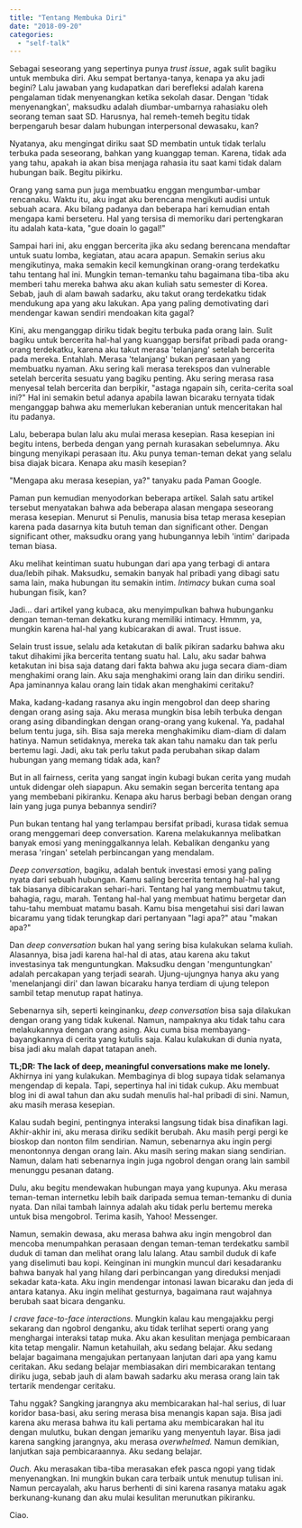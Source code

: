 ```yaml
---
title: "Tentang Membuka Diri"
date: "2018-09-20"
categories: 
  - "self-talk"
---
```


Sebagai seseorang yang sepertinya punya _trust issue_, agak sulit bagiku untuk membuka diri. Aku sempat bertanya-tanya, kenapa ya aku jadi begini? Lalu jawaban yang kudapatkan dari berefleksi adalah karena pengalaman tidak menyenangkan ketika sekolah dasar. Dengan 'tidak menyenangkan', maksudku adalah diumbar-umbarnya rahasiaku oleh seorang teman saat SD. Harusnya, hal remeh-temeh begitu tidak berpengaruh besar dalam hubungan interpersonal dewasaku, kan?

<!--more-->

Nyatanya, aku mengingat diriku saat SD membatin untuk tidak terlalu terbuka pada seseorang, bahkan yang kuanggap teman. Karena, tidak ada yang tahu, apakah ia akan bisa menjaga rahasia itu saat kami tidak dalam hubungan baik. Begitu pikirku.

Orang yang sama pun juga membuatku enggan mengumbar-umbar rencanaku. Waktu itu, aku ingat aku berencana mengikuti audisi untuk sebuah acara. Aku bilang padanya dan beberapa hari kemudian entah mengapa kami berseteru. Hal yang tersisa di memoriku dari pertengkaran itu adalah kata-kata, "gue doain lo gagal!"

Sampai hari ini, aku enggan bercerita jika aku sedang berencana mendaftar untuk suatu lomba, kegiatan, atau acara apapun. Semakin serius aku mengikutinya, maka semakin kecil kemungkinan orang-orang terdekatku tahu tentang hal ini. Mungkin teman-temanku tahu bagaimana tiba-tiba aku memberi tahu mereka bahwa aku akan kuliah satu semester di Korea. Sebab, jauh di alam bawah sadarku, aku takut orang terdekatku tidak mendukung apa yang aku lakukan. Apa yang paling demotivating dari mendengar kawan sendiri mendoakan kita gagal?

Kini, aku menganggap diriku tidak begitu terbuka pada orang lain. Sulit bagiku untuk bercerita hal-hal yang kuanggap bersifat pribadi pada orang-orang terdekatku, karena aku takut merasa 'telanjang' setelah bercerita pada mereka. Entahlah. Merasa 'telanjang' bukan perasaan yang membuatku nyaman. Aku sering kali merasa terekspos dan vulnerable setelah bercerita sesuatu yang bagiku penting. Aku sering merasa rasa menyesal telah bercerita dan berpikir, "astaga ngapain sih, cerita-cerita soal ini?" Hal ini semakin betul adanya apabila lawan bicaraku ternyata tidak menganggap bahwa aku memerlukan keberanian untuk menceritakan hal itu padanya.

Lalu, beberapa bulan lalu aku mulai merasa kesepian. Rasa kesepian ini begitu intens, berbeda dengan yang pernah kurasakan sebelumnya. Aku bingung menyikapi perasaan itu. Aku punya teman-teman dekat yang selalu bisa diajak bicara. Kenapa aku masih kesepian?

"Mengapa aku merasa kesepian, ya?" tanyaku pada Paman Google.

Paman pun kemudian menyodorkan beberapa artikel. Salah satu artikel tersebut menyatakan bahwa ada beberapa alasan mengapa seseorang merasa kesepian. Menurut si Penulis, manusia bisa tetap merasa kesepian karena pada dasarnya kita butuh teman dan significant other. Dengan significant other, maksudku orang yang hubungannya lebih 'intim' daripada teman biasa.

Aku melihat keintiman suatu hubungan dari apa yang terbagi di antara dua/lebih pihak. Maksudku, semakin banyak hal pribadi yang dibagi satu sama lain, maka hubungan itu semakin intim. _Intimacy_ bukan cuma soal hubungan fisik, kan?

Jadi… dari artikel yang kubaca, aku menyimpulkan bahwa hubunganku dengan teman-teman dekatku kurang memiliki intimacy. Hmmm, ya, mungkin karena hal-hal yang kubicarakan di awal. Trust issue.

Selain trust issue, selalu ada ketakutan di balik pikiran sadarku bahwa aku takut dihakimi jika bercerita tentang suatu hal. Lalu, aku sadar bahwa ketakutan ini bisa saja datang dari fakta bahwa aku juga secara diam-diam menghakimi orang lain. Aku saja menghakimi orang lain dan diriku sendiri. Apa jaminannya kalau orang lain tidak akan menghakimi ceritaku?

Maka, kadang-kadang rasanya aku ingin mengobrol dan deep sharing dengan orang asing saja. Aku merasa mungkin bisa lebih terbuka dengan orang asing dibandingkan dengan orang-orang yang kukenal. Ya, padahal belum tentu juga, sih. Bisa saja mereka menghakimiku diam-diam di dalam hatinya. Namun setidaknya, mereka tak akan tahu namaku dan tak perlu bertemu lagi. Jadi, aku tak perlu takut pada perubahan sikap dalam hubungan yang memang tidak ada, kan?

But in all fairness, cerita yang sangat ingin kubagi bukan cerita yang mudah untuk didengar oleh siapapun. Aku semakin segan bercerita tentang apa yang membebani pikiranku. Kenapa aku harus berbagi beban dengan orang lain yang juga punya bebannya sendiri?

Pun bukan tentang hal yang terlampau bersifat pribadi, kurasa tidak semua orang menggemari deep conversation. Karena melakukannya melibatkan banyak emosi yang meninggalkannya lelah. Kebalikan denganku yang merasa 'ringan' setelah perbincangan yang mendalam.

_Deep conversation_, bagiku, adalah bentuk investasi emosi yang paling nyata dari sebuah hubungan. Kamu saling bercerita tentang hal-hal yang tak biasanya dibicarakan sehari-hari. Tentang hal yang membuatmu takut, bahagia, ragu, marah. Tentang hal-hal yang membuat hatimu bergetar dan tahu-tahu membuat matamu basah. Kamu bisa mengetahui sisi dari lawan bicaramu yang tidak terungkap dari pertanyaan "lagi apa?" atau "makan apa?"

Dan _deep conversation_ bukan hal yang sering bisa kulakukan selama kuliah. Alasannya, bisa jadi karena hal-hal di atas, atau karena aku takut investasinya tak menguntungkan. Maksudku dengan 'menguntungkan' adalah percakapan yang terjadi searah. Ujung-ujungnya hanya aku yang 'menelanjangi diri' dan lawan bicaraku hanya terdiam di ujung telepon sambil tetap menutup rapat hatinya.

Sebenarnya sih, seperti keinginanku, _deep conversation_ bisa saja dilakukan dengan orang yang tidak kukenal. Namun, nampaknya aku tidak tahu cara melakukannya dengan orang asing. Aku cuma bisa membayang-bayangkannya di cerita yang kutulis saja. Kalau kulakukan di dunia nyata, bisa jadi aku malah dapat tatapan aneh.

**TL;DR: The lack of deep, meaningful conversations make me lonely.** Akhirnya ini yang kulakukan. Membaginya di blog supaya tidak selamanya mengendap di kepala. Tapi, sepertinya hal ini tidak cukup. Aku membuat blog ini di awal tahun dan aku sudah menulis hal-hal pribadi di sini. Namun, aku masih merasa kesepian.

Kalau sudah begini, pentingnya interaksi langsung tidak bisa dinafikan lagi. Akhir-akhir ini, aku merasa diriku sedikit berubah. Aku masih pergi pergi ke bioskop dan nonton film sendirian. Namun, sebenarnya aku ingin pergi menontonnya dengan orang lain. Aku masih sering makan siang sendirian. Namun, dalam hati sebenarnya ingin juga ngobrol dengan orang lain sambil menunggu pesanan datang.

Dulu, aku begitu mendewakan hubungan maya yang kupunya. Aku merasa teman-teman internetku lebih baik daripada semua teman-temanku di dunia nyata. Dan nilai tambah lainnya adalah aku tidak perlu bertemu mereka untuk bisa mengobrol. Terima kasih, Yahoo! Messenger.

Namun, semakin dewasa, aku merasa bahwa aku ingin mengobrol dan mencoba menumpahkan perasaan dengan teman-teman terdekatku sambil duduk di taman dan melihat orang lalu lalang. Atau sambil duduk di kafe yang diselimuti bau kopi. Keinginan ini mungkin muncul dari kesadaranku bahwa banyak hal yang hilang dari perbincangan yang direduksi menjadi sekadar kata-kata. Aku ingin mendengar intonasi lawan bicaraku dan jeda di antara katanya. Aku ingin melihat gesturnya, bagaimana raut wajahnya berubah saat bicara denganku.

_I crave face-to-face interactions._ Mungkin kalau kau mengajakku pergi sekarang dan ngobrol denganku, aku tidak terlihat seperti orang yang menghargai interaksi tatap muka. Aku akan kesulitan menjaga pembicaraan kita tetap mengalir. Namun ketahuilah, aku sedang belajar. Aku sedang belajar bagaimana mengajukan pertanyaan lanjutan dari apa yang kamu ceritakan. Aku sedang belajar membiasakan diri membicarakan tentang diriku juga, sebab jauh di alam bawah sadarku aku merasa orang lain tak tertarik mendengar ceritaku. 

Tahu nggak? Sangking jarangnya aku membicarakan hal-hal serius, di luar koridor basa-basi, aku sering merasa bisa menangis kapan saja. Bisa jadi karena aku merasa bahwa itu kali pertama aku membicarakan hal itu dengan mulutku, bukan dengan jemariku yang menyentuh layar. Bisa jadi karena sangking jarangnya, aku merasa _overwhelmed._ Namun demikian, lanjutkan saja pembicaraannya. Aku sedang belajar.

_Ouch._ Aku merasakan tiba-tiba merasakan efek pasca ngopi yang tidak menyenangkan. Ini mungkin bukan cara terbaik untuk menutup tulisan ini. Namun percayalah, aku harus berhenti di sini karena rasanya mataku agak berkunang-kunang dan aku mulai kesulitan merunutkan pikiranku.

Ciao.
